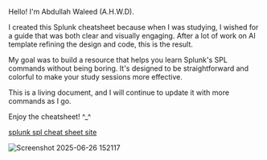 Hello! I'm Abdullah Waleed (A.H.W.D).

I created this Splunk cheatsheet because when I was studying, I wished for a guide that was both clear and visually engaging. After a lot of work on AI template refining the design and code, this is the result.

My goal was to build a resource that helps you learn Splunk's SPL commands without being boring. It's designed to be straightforward and colorful to make your study sessions more effective.

This is a living document, and I will continue to update it with more commands as I go.

Enjoy the cheatsheet! ^_^

[splunk spl cheat sheet site ](https://ahwd1.github.io/Splunk-SPL-Cheatsheet/splunk_cheetsheet.html)

 
![Screenshot 2025-06-26 152117](https://github.com/user-attachments/assets/dda7ce72-fda6-4bf8-9da0-3c509b3d549d)

